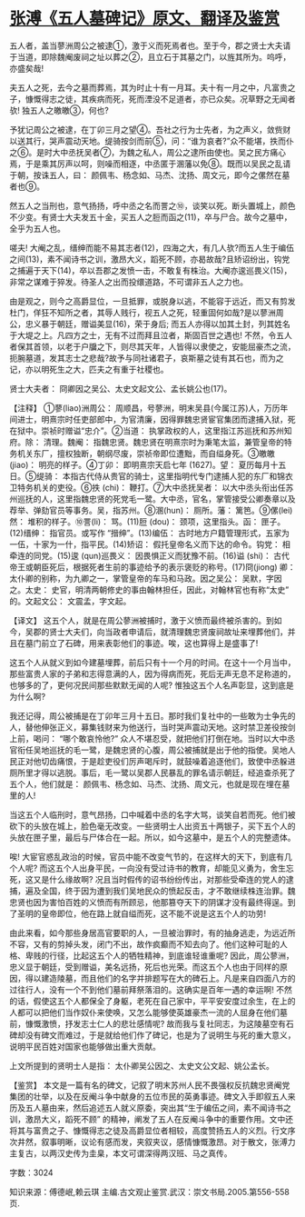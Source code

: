 # [张溥《五人墓碑记》原文、翻译及鉴赏](https://www.vrrw.net/wx/14197.html)

五人者，盖当蓼洲周公之被逮①，激于义而死焉者也。至于今，郡之贤士大夫请于当道，即除魏阉废祠之址以葬之②，且立石于其墓之门，以旌其所为。呜呼，亦盛矣哉!

夫五人之死，去今之墓而葬焉，其为时止十有一月耳。夫十有一月之中，凡富贵之子，慷慨得志之徒，其疾病而死，死而湮没不足道者，亦已众矣。况草野之无闻者欤! 独五人之皦皦③，何也?

予犹记周公之被逮，在丁卯三月之望④。吾社之行为士先者，为之声义，敛赀财以送其行，哭声震动天地。缇骑按剑而前⑤，问：“谁为哀者?”众不能堪，抶而仆之⑥。是时大中丞抚吴者⑦，为魏之私人，周公之逮所由使也。吴之民方痛心焉，于是乘其厉声以呵，则噪而相逐，中丞匿于溷藩以免⑧。既而以吴民之乱请于朝，按诛五人，曰： 颜佩韦、杨念如、马杰、沈扬、周文元，即今之傫然在墓者也⑨。

然五人之当刑也，意气扬扬，呼中丞之名而詈之⑩，谈笑以死。断头置城上，颜色不少变。有贤士大夫发五十金，买五人之脰而函之(11)，卒与尸合。故今之墓中，全乎为五人也。

嗟夫! 大阉之乱，缙绅而能不易其志者(12)，四海之大，有几人欤?而五人生于编伍之间(13)，素不闻诗书之训，激昂大义，蹈死不顾，亦曷故哉?且矫诏纷出，钩党之捕遍于天下(14)，卒以吾郡之发愤一击，不敢复有株治。大阉亦逡巡畏义(15)，非常之谋难于猝发。待圣人之出而投缳道路，不可谓非五人之力也。

由是观之，则今之高爵显位，一旦抵罪，或脱身以逃，不能容于远近，而又有剪发杜门，佯狂不知所之者，其辱人贱行，视五人之死，轻重固何如哉?是以蓼洲周公，忠义暴于朝廷，赠谥美显(16)，荣于身后; 而五人亦得以加其土封，列其姓名于大堤之上。凡四方之士，无有不过而拜且泣者，斯固百世之遇也! 不然，令五人者保其首领，以老于户牖之下，则尽其天年，人皆得以隶使之，安能屈豪杰之流，扼腕墓道，发其志士之悲哉?故予与同社诸君子，哀斯墓之徒有其石也，而为之记，亦以明死生之大，匹夫之有重于社稷也。

贤士大夫者： 冏卿因之吴公、太史文起文公、孟长姚公也(17)。



【注释】 ①蓼(liao)洲周公： 周顺昌，号蓼洲，明末吴县(今属江苏)人，万历年间进士，明熹宗时任吏部郎中，为官清廉，因得罪魏忠贤宦官集团而逮捕入狱，死在狱中。崇祯时赠谥“忠介”。②当道： 执掌政权的人，这里指江苏巡抚和苏州知府。除： 清理。魏阉： 指魏忠贤。魏忠贤在明熹宗时为秉笔太监，兼管皇帝的特务机关东厂，擅权独断，朝纲尽废，崇祯帝即位遭黜，而自缢身死。③皦皦 (jiao)： 明亮的样子。④丁卯： 即明熹宗天启七年 (1627)。望： 夏历每月十五日。⑤缇骑： 本指古代侍从贵官的骑士，这里指明代专门逮捕人犯的东厂和锦衣卫特务机关的吏役。⑥抶 (chi)： 鞭打。⑦大中丞抚吴者： 以大中丞头衔出任苏州巡抚的人，这里指魏忠贤的死党毛一鹭。大中丞，官名，掌管接受公卿奏章以及荐举、弹劾官员等事务。吴，指苏州。⑧溷(hun)： 厕所。藩： 篱笆。⑨傫(lei) 然： 堆积的样子。⑩詈(li)： 骂。(11)脰 (dou)： 颈项，这里指头。函： 匣子。(12)缙绅： 指官员。或写作 “搢绅”。(13)编伍： 古时地方户籍管理形式，五家为一伍，十家为一什，指平民。(14)矫诏： 假托皇帝名义而下达的命令。钩党： 相牵连的同党。(15)逡 (qun)巡畏义： 因畏惧正义而犹豫不前。(16)谥 (shi)： 古代帝王或朝臣死后，根据死者生前的事迹给予的表示褒贬的称号。(17)冏(jiong) 卿： 太仆卿的别称，为九卿之一，掌管皇帝的车马和马政。因之吴公： 吴默，字因之。太史： 史官，明清两朝修史的事由翰林担任，因此，对翰林官也有称“太史” 的。文起文公： 文震孟，字文起。

【译文】 这五个人，就是在周公蓼洲被捕时，激于义愤而最终被杀害的。到如今，吴郡的贤士大夫们，向当政者申请后，就清理魏忠贤废祠故址来埋葬他们，并且在墓门前立了石碑，用来表彰他们的事迹。唉，这也算得上是盛事了!

这五个人从就义到如今建墓埋葬，前后只有十一个月的时间。在这十一个月当中，那些富贵人家的子弟和志得意满的人，因为得病而死，死后无声无息不足称道的，也够多的了，更何况民间那些默默无闻的人呢? 惟独这五个人名声彰显，这到底是为什么啊?

我还记得，周公被捕是在丁卯年三月十五日。那时我们复社中的一些敢为士争先的人，替他伸张正义，募集钱财来为他送行，当时哭声震动天地。这时禁卫差役按剑上前，喝问： “哪个敢哀怜他?” 众人不堪忍受，就把他们打倒在地。当时以大中丞官衔任吴地巡抚的毛一鹭，是魏忠贤的心腹，周公被捕就是出于他的指使。吴地人民正对他切齿痛恨，于是趁吏役们厉声喝斥时，就鼓噪着追逐他们，致使中丞躲进厕所里才得以逃脱。事后，毛一鹭以吴郡人民暴乱的罪名请示朝廷，经追查杀死了五个人，他们就是： 颜佩韦、杨念如、马杰、沈扬、周文元，也就是现在埋在墓里的人!

当这五个人临刑时，意气昂扬，口中喊着中丞的名字大骂，谈笑自若而死。他们被砍下的头放在城上，脸色毫无改变。一些贤明士人出资五十两银子，买下五个人的头放在匣子里，最后与尸体合在一起。所以，如今这墓中，是五个人的完整遗体。

唉! 大宦官惑乱政治的时候，官员中能不改变气节的，在这样大的天下，到底有几个人呢? 而这五个人出身平民，一向没有受过诗书的教育，却能见义勇为，舍生忘死，这又是什么缘故啊? 况且当时假传的诏书纷纷传出，对那些受牵连的党人的逮捕，遍及全国，终于因为遭到我们吴地民众的愤起反击，才不敢继续株连治罪。魏忠贤也因为害怕百姓的义愤而有所顾忌，他那篡夺天下的阴谋才没有最终得逞。到了圣明的皇帝即位，他在路上就自缢而死，这不能不说是这五个人的功劳!

由此来看，如今那些身居高官要职的人，一旦被治罪时，有的抽身逃走，为远近所不容，又有的剪掉头发，闭门不出，故作疯癫而不知去向了。他们这种可耻的人格、卑贱的行径，比起这五个人的牺牲精神，到底谁轻谁重呢? 因此，周公蓼洲，忠义显于朝廷，受到赠谥，美名远扬，死后也光荣。而这五个人也由于同样的原因，得以建造陵墓，而且他们的名字并排题写在大的碑石上。凡是来自四面八方的过往行人，没有一个不到他们墓前拜祭落泪的。这确实是百年一遇的幸运啊! 不然的话，假使这五个人都保全了身躯，老死在自己家中，平平安安度过余生，在上的人都可以把他们当作奴仆来使唤，又怎么能够使英雄豪杰一流的人屈身在他们墓前，慷慨激愤，抒发志士仁人的悲壮感情呢? 故而我与复社同志，为这陵墓空有石碑却没有碑文而难过，于是就给他们作了碑记，也是为了说明生与死的重大意义，说明平民百姓对国家也能够做出重大贡献。

上文所提到的贤明士人是指： 太仆卿吴公因之、太史文公文起、姚公孟长。

【鉴赏】 本文是一篇有名的碑文，记叙了明末苏州人民不畏强权反抗魏忠贤阉党集团的壮举，以及在反阉斗争中献身的五位市民的英勇事迹。碑文入手即叙五人来历及五人墓由来，然后追述五人就义原委，突出其“生于编伍之间，素不闻诗书之训，激昂大义，蹈死不顾” 的精神，阐发了五人在反阉斗争中的重要作用。文中还将其与富贵之子、慷慨得志之徒及高爵显位者相较，高度赞扬五人的义烈。行文序次井然，叙事明晰，议论有感而发，夹叙夹议，感情慷慨激昂。对于散文，张溥力主复古，以两汉史传为圭臬，本文可谓深得两汉班、马之真传。

字数：3024

知识来源：傅德岷,赖云琪 主编.古文观止鉴赏.武汉：崇文书局.2005.第556-558页.

